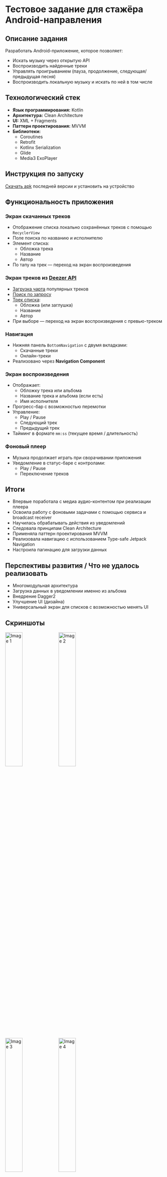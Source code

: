 # Тестовое задание для стажёра Android-направления
## Описание задания 
Разработать Android-приложение, которое позволяет:
- Искать музыку через открытую API
- Воспроизводить найденные треки
- Управлять проигрыванием (пауза, продолжение, следующая/предыдущая песня)
- Воспроизводить локальную музыку и искать по ней в том числе

## Технологический стек
- **Язык программирования:** Kotlin
- **Архитектура:** Clean Architecture
- **UI:** XML + Fragments
- **Паттерн проектирования:** MVVM
- **Библиотеки:**
    - Coroutines
    - Retrofit
    - Kotlinx Serialization
    - Glide
    - Media3 ExoPlayer

## Инструкция по запуску
[Скачать apk](https://github.com/vladryanka/MusicPlayer/releases/download/v1.0/app-debug.apk) последней версии и установить на устройство

## Функциональность приложения
### Экран скачанных треков
- Отображение списка локально сохранённых треков с помощью `RecyclerView`
- Поле поиска по названию и исполнителю
- Элемент списка:
    - Обложка трека
    - Название
    - Автор
- По тапу на трек — переход на экран воспроизведения

### Экран треков из [Deezer API](https://developers.deezer.com/)
- [Загрузка чарта](https://api.deezer.com/chart) популярных треков
- [Поиск по запросу](https://api.deezer.com/search?q={query})
- [Трек списка](https://api.deezer.com/track/{id}):
    - Обложка (или заглушка)
    - Название
    - Автор
- При выборе — переход на экран воспроизведения с превью-треком

### Навигация
- Нижняя панель `BottomNavigation` с двумя вкладками:
    - Скачанные треки
    - Онлайн-треки
- Реализовано через **Navigation Component**

### Экран воспроизведения
- Отображает:
    - Обложку трека или альбома
    - Название трека и альбома (если есть)
    - Имя исполнителя
- Прогресс-бар с возможностью перемотки
- Управление:
    - Play / Pause
    - Следующий трек
    - Предыдущий трек
- Тайминг в формате `mm:ss` (текущее время / длительность)

### Фоновый плеер
- Музыка продолжает играть при сворачивании приложения
- Уведомление в статус-баре с контролами:
    - Play / Pause
    - Переключение треков

## Итоги
- Впервые поработала с медиа аудио-контентом при реализации плеера
- Освоила работу с фоновыми задачами с помощью сервиса и broadcast receiver
- Научилась обрабатывать действия из уведомлений
- Следовала принципам Clean Architecture
- Применяла паттерн проектирования MVVM
- Реализовала навигацию с использованием Type-safe Jetpack Navigation
- Настроила пагинацию для загрузки данных

## Перспективы развития / Что не удалось реализовать
- Многомодульная архитектура
- Загрузка данных в уведомлении именно из альбома
- Внедрение Dagger2
- Улучшение UI (дизайна)
- Универсальный экран для списков с возможностью менять UI

## Скриншоты

<img src="https://github.com/user-attachments/assets/b9c83fb5-199b-403a-b07e-40f7cf5fa0a4" width="33%" alt="Image 1">
<img src="https://github.com/user-attachments/assets/24d3be33-bd44-4afc-bed1-46706ceded82" width="33%" alt="Image 2">
<img src="https://github.com/user-attachments/assets/597f6059-39a3-4569-84a3-c0f32a5b5d5d" width="33%" alt="Image 3">
<img src="https://github.com/user-attachments/assets/2f285066-6dc9-4836-98de-aa0e6d7bb187" width="33%" alt="Image 4">
<img src="https://github.com/user-attachments/assets/f573f12f-b2eb-4203-ac10-0ec78b6340f2" width="33%" alt="Image 5">

